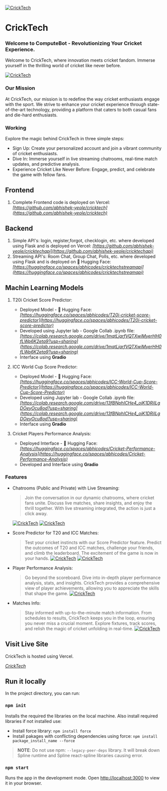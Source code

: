 
[![CrickTech](https://cricktech.vercel.app/static/media/Road_Sense-removebg-preview.9cd8bd87714b03bbfd64.png)](https://cricktech.vercel.app/)
# CrickTech
### Welcome to ComputeBot - Revolutionizing Your Cricket Experience.

Welcome to CrickTech, where innovation meets cricket fandom. Immerse yourself in the thrilling world of cricket like never before.

[![CrickTech](https://lh3.googleusercontent.com/fife/AK0iWDwtwXRKDWY9QmXn2LbzlauDUAWn30CVJIEoFS3EXlcI5uw6VLb3P4BgS7vZ3DzJ0PPKWTii7aayKM6roOh8cNsJL2N11JLwb_LhFtngL7oNGkeK375d4yKWQ7fp4ZaY8ymhr1shbVoPHVZyXI45PFU3PlA-rtloKDFG_dexMA1RYBaIq4poLriO4ps7Z4KXEkTrjuzxRJ97qS3DWoM1TFfBxYNbRINlGNwnqt8XYDxwe9s1aOf_M9nRJ4hngSTVW_JDPsm5-hzRohMzUW2TbNXfu0LRB9DDR7HrXZ60gM-vkQSs1k1kxfs2KX1Qq5-_LN2QFoDGSMhW3amokgESs1R1ampLqN4I5QPGtMvuAtfhCiDgQJ07grT8bCzDtguDXnSYZtkpSJBLkzkQNszoO8Am6_i1RaLIXDT_d4kiXAXjRTJTC_6NC2c-C4DqjB2oj-R8baQO70NfDBGLeARLMGd_XnZfjeKJCjXOcDuVpbHJLxgElnyQR8qBaoWwZ9UB24g_Qx0V02ZSfn4uZr51_bN28DIwlaGCxeGfG6EpAJZ0FAftx_W2j9tRkCC1olAVsAIlq45CXWT1WPuu8mVUBYiSkvXxij6nhiAkdy7J64tIQeX3Ngc-voXWV4IuaP5UPNk2J4R8TJyMkiYkPEZDu_oTzWkCVm2wmfYuxkt-23In34iRRdiBa02F36MgDTpgbUaJELtcio29QJdPiHeE3Z3UQuillebiwW-vpgjf7bYcdAOhcmyc77YG3DBUOs0LT9PHKlK9NG3uoH6xfwIfkUr0kSgvAFjsy-hgTMBrOeibY_hnUBr5iz7_6GhxcWgNONLhqZnpJeUUhmekrihBUkPdMgmUJxnx2eWJRRUcO-FL0IwcH7GhBE7hopNaupCqEGI5jJr-3KxWVI_VqHIZS0et7ZBo3iAujlydu1QX2NvAx5jd0xOvArXnntjLOBmOwD8XHXePRgL9aSEX--RtM5zSirZELAz-wUWrdRfezFBP9rYXTcdqGOVt-MXt1qj-AKE86bYxcJxenXGcxCRAnJSud1MOp96JErJxwrFaCs0fIs7SaVctSSsNGDM66xZ33Ub3gBRxfVv3TAegfInohPdMh51bC5S8RrGRpCazvPh4P_HX0FRv9kLwio2dNbMK8RezE3x2DOuz25UlA0zhcnH9XvLpXKD4iHZIPsEklS_dWAnvDCia8qODsvGdOK1ausFZtQ8GrhTDkk6UAfdmAaQqP513p_5E2MU7NQ-h1IKWj2-saq0CoH-lFtygs6BrQR-7q1bg7xx4UgIjFF91zyDvgicLXUR7K6d8pPo4DGWmk4WAFFW7rZkDFu8n5dxs0SDg57TzfiflrpswhzQOhbeelRLjt-GvVEO6_1WXjRddzm7UHu7KO9lc1VhE4MaBjC7xiJ-fDNcOZEswYs6tcnVVWUe_01yq5Ijlh5QC6eImPo8wsNZiEA9nLfiMjctLoTO4GfE2zHffK13GhiEuX23iKuHlRMymfbMSJo-l5vI-6BSA4bdei_27w7_hihuaZk2qsAo4hOo=w2000-h4094)](https://cricktech.vercel.app/)

### Our Mission

At CrickTech, our mission is to redefine the way cricket enthusiasts engage with the sport. We strive to enhance your cricket experience through state-of-the-art technology, providing a platform that caters to both casual fans and die-hard enthusiasts.

### Working
Explore the magic behind CrickTech in three simple steps:
- Sign Up: Create your personalized account and join a vibrant community of cricket enthusiasts.
- Dive In: Immerse yourself in live streaming chatrooms, real-time match updates, and predictive analysis.
- Experience Cricket Like Never Before: Engage, predict, and celebrate the game with fellow fans.

## Frontend
1. Complete Frontend code is deployed on Vercel: _[https://github.com/abhishek-yeole/cricktech](https://github.com/abhishek-yeole/cricktech)_

## Backend
1. Simple API's: login, register,forgot, checklogin, etc. where developed using Flask and is deployed on Vercel: _[https://github.com/abhishek-yeole/cricktechapi](https://github.com/abhishek-yeole/cricktechapi)_
2. Streaming API's: Room Chat, Group Chat, Polls, etc. where developed using Flask and is deployed on 🤗 Hugging Face: _[https://huggingface.co/spaces/abhicodes/cricktechstreamapi](https://huggingface.co/spaces/abhicodes/cricktechstreamapi)_

## Machin Learning Models
1. T20i Cricket Score Predictor:
   - Deployed Model - 🤗 Hugging Face: _[https://huggingface.co/spaces/abhicodes/T20i-cricket-score-predictor](https://huggingface.co/spaces/abhicodes/T20i-cricket-score-predictor)_
   - Developed using Jupyter lab - Google Collab .ipynb file: _[https://colab.research.google.com/drive/1mqtLjarfVQTXwiMyerHH0fLWp6K2eta9?usp=sharing](https://colab.research.google.com/drive/1mqtLjarfVQTXwiMyerHH0fLWp6K2eta9?usp=sharing)_
   - Interface using **Gradio**

2. ICC World Cup Score Predictor:
   - Deployed Model - 🤗 Hugging Face: _[https://huggingface.co/spaces/abhicodes/ICC-World-Cup-Score-Predictor](https://huggingface.co/spaces/abhicodes/ICC-World-Cup-Score-Predictor)_
   - Developed using Jupyter lab - Google Collab .ipynb file: _[https://colab.research.google.com/drive/13fBNphICHe4_ojK1DRiILgDOeyOcu8od?usp=sharing](https://colab.research.google.com/drive/13fBNphICHe4_ojK1DRiILgDOeyOcu8od?usp=sharing)_
   - Interface using **Gradio**

3. Cricket Players Performance Analysis:
   - Deployed Interface - 🤗 Hugging Face: _[https://huggingface.co/spaces/abhicodes/Cricket-Performance-Analysis](https://huggingface.co/spaces/abhicodes/Cricket-Performance-Analysis)_
   - Developed and Interface using **Gradio**

### Features

- Chatrooms (Public and Private) with Live Streaming:
  > Join the conversation in our dynamic chatrooms, where cricket fans unite. Discuss live matches, share insights, and enjoy the thrill together. With live streaming integrated, the action is just a click away.

  [![CrickTech](https://lh3.googleusercontent.com/fife/AK0iWDyue3QvG6G9mS-ePdEa8wRf_xh6N_zzKq9SOkyuBBxJfnhkqPyztwLyYd4xqXsmOU_aRc4orwiN9FigXALsWZDmiAFI_DOtVi47N6N14i5FeuhX2nBLzq1Hld-jqQDbjNVFn9ODh53fxRzflXTLEsWQbkqdtMMqQeZ_opUwuK8Ix-VLj5pBUy7FaH3fitqZfRUdOcuTp65POuh6fzOeC1kPrC8P1Kn5fRFfmru5bvm09s6mf5D2Xhaq-m1ro-YzGmEspkdbCHRuvCgOpWnddl1XJJPoA0SZqgtawhWhOZcDR7UevsYcm19K-z8JaBONduk-KC3ycJTfhi5cDdF4TjITCLUOxnWFmI_XoqWZfQ5txitwrRDvr0ARTmF6OPr2tUpnfX64vh_-JXGxQoqVf1-LSetZwqTtIWuCtHKtK-RC6Unb63bxHj-mszECbtUYG45WL9o06FD5DKFUHB4geHNtv-Si29eX78maEacJ4PZllYhXyw0cyssyc0AZ4d_2cY4gaPN80N7qaTIVQOjLd5GxGJsPkHviylaHSa_BUhRWh2YWuX-AwiT6HCw0CoAlKVr0W_iIKL7pSoYkUdCUuBf6tdXh1efC5eI9w_7RHB3Z3Wf40KB1i9ZPS_zZbSvHBrQXE6K8S6jqa0cesBYHS2yrwG4Ic0l1VGtTx8Ld7yoiQoSg2_X9V0YS8-0hwldMpeoE7kQIzNcglCJRUHe522zIiwn-JXOhYuvvS9caZ4dUsof5n1VvPAJA3286G2_teeEL1O8LRMGJoEfja2EkDytRHdshBdxHgD_z8p9ffyLOyozTW97HZm_kz-SG1JuUY6IocP2LoXGBgYbdPQgAC_hjeh6KmKivQo_r-FkGvL9MKNJqap_Gq7wTZYyop9A8yGwMx9NrBMBwHhA_cALZ4EjyiMrkRQjcVSi_FfSYo2xxqtk7H_oZEU0q-IfPxP-UlWKRkc38p63bEb6uIFSIsI7RzfednsQ55oVEL5uL7VAzCC0grXwImUCryuQ_OyoNU0XDrnbTa20eFxNNmuK9WsNSyC-HIFZsF0u2CaAIIij26WLx-9YG_TgupchPeTe_p5W2UxMoyQcTMR4TQCJvPOziU87yur16yexgja8mMXNIfsgKk27drGVXSN6AgrD9hiM8LEXz_fHuerI3kCzpPs-wu9ns5nCeWdxN1NUKehDtN0-nHSrEEHPLBQU81u8lUDTmUsPolmFaTSqeC1iNLM_SbWUufTUCaQ910u6K1WPiAuF_QuztQAxzX08jK7chgpUbrH0YRwz-5OdK61feAv7C86bhXy8lsCG_448eRBIkDCfuN-YXyRwrGGQyEiBHiIntz1FPl9uIwFBsoxP6UeVJGaFzCOJU1yPIXe6cLuKmVlzAO7mNjWS_-axv18kMxIFO4tP7yELAWVvr3bwpW_gwlGRMsbczsPh9MnRK0BBX7wyb7a_fImcLmq62y-oiKFz0CBwr9pw4T2x3AllrccrQo5sPMW3xJHVmKyTnj2EnRC_fMn4GAhj-93rHHwk29D2zuQiAtQA=w2000-h4094)](https://cricktech.vercel.app/)
  [![CrickTech](https://lh3.googleusercontent.com/fife/AK0iWDxoAvrDAeGJOvuyuvy__1wXRjiqBLYe_NhtsxrtZlk4SMEODwplCjwdrnECl_VTz1cnAlNJOUsW1nRS6plBy-RD_nIv6MC-CiTs4SjUs9OjppH125tnAZZDeVkVPF2TtZ-Xx7l_2HkY9QTJk-luL9jZSLkZCvkGdENUh7wBaeeCl8XmJVgZp1toWC0GHpnge0rXT1xkuciVArjwVpmyK3fORkSYRZOMQ8lQaCJXP-Q7gx3006ky2D1jEHLa4o4aeBdhCcj-3E8CGa6Aog9XYA_9U0RtpPmmnSyDsOcpxyEWbIluKPFdmAS1qgwNt22givOW4IS3XR0SEhc0Rqzu3gZE-vKVbSwcWwXF-ClbvWQqzZkAX7pHOLFdW5pkyZ2FskaK5oQpSs2v1G452ErkDcs_AS9h06NQFQBnz39IVKxVNxE-slYFeM5kWogsEulq_Gbcpyi7ZJg59ZDK3hYWFnRD_Pzq4meGz2DsksfA4BCAeMfJhkrcNcDlqyMmlZOAm-D2TZM2iK2LSI_t_lNEpNj66dDHnKq8h-TojDptf1LFM5dXdS8uku6x0u5ILmwWyd0yBTy_dmAOAjBzO5ulCbkg6jasFww5mcBurTaY9qPSjj5iEtFtmU3KTeiB3jqKNDCtShXFXBERX6dKAP6MEC3nsd9iuDbx9cwqTAAWppSfG0A8eCXpPmZiScH74i2ZnrX8EG_zQbBty2YTFlDO5-du5B5XanLAfsgMo5C9U7tNgoEMq9_uUEAn_WfjMimwn5HnNlwNImJtLUJwrAW7bC6muCsZxyayMl-zWojGnt5yi9OhLm7KPb_d4fThpA80rHj3BdFXyf65TFVKK22VgCltmJDmdo5uqu0e31_NsifQGGH5e30wal5LOaInwRMREoJ6qtMqPMy9nlnSszj0K4O2b3zl_NZRJLLkJKewqpwHovo4wF5IkkajGilgAWyIAAkYalBNeAi1WpMMz4ftxe4WF5s7nPy-k8F1qIH_LH3WnEOyEMP3xh2iw-b5VVOWjTJZqsNqe1I1WNOs2ES0MP786v3AbqroLvPXBcgRJbh5LVoWKof4nxjx4c4eDZ8E3R4gLP1hLnBZ5WMSOWtzQLz_a6ooF3NU8NhmOx5jdqXMsXX_C-2nuO3EtuL4d1iwLK2gu-WWKNHDkE5QQK2HACl0sbaXFKpIo1d2_7vROHlLs2zgYuQ9S6EV6pZqFUaH8aLHsu1sE4g7ZZf5loyK-Dyo1VgSgPtUkyCNvTnxjGGKngPFcSxy5IWKMty-txYTNZpPRKdx-bdPp8dLlDZPXVKVEwCPPcd1rzsmH5wEVZYFR6AR_zsdrZ6i2vpUxuOAgtkQtIV0m9CH5_dvRAxhIdluQYQr78pthb3eQNOGmDCjVmEOcLC0H3UTNZP9T9Bq3dMqxqmOEnJjY4mfaYVVDNOjZEmESi8R1KIVYYmpEyC6Mmsd-qRU7p0Svfiufa4vMXmzcPWY3FmRSq9z_HYSaYj98Nw1vxc8NpPH2593pyi0bx7F1Jwb6KDhfAC2mvMfhRCKigNucA8=w2000-h4094)](https://cricktech.vercel.app/)

-  Score Predictor for T20 and ICC Matches:
   > Test your cricket instincts with our Score Predictor feature. Predict the outcomes of T20 and ICC matches, challenge your friends, and climb the leaderboard. The excitement of the game is now in your hands.
     [![CrickTech](https://lh3.googleusercontent.com/fife/AK0iWDyD9x6OVm_dLcec4CU9ZwidKG6rYUjBiSXqfptCy-IOiftrtgU4UV0McR3kEQs7ClYL0EqfZLhfrMw7JukYNVkaV9TgJujtrgmDr95zvwFAgKoaCGD4Sk-UDNVJBFaGmIK0GuH9aK9ZIC0qnMTPadAiRLWBTnxN7oddeVak4yhjdqyZa2XF6AlCq-cL2LzlOXwKVfoSfqPHwyxv5aZgF1Na1LZ1Zip-frH5h7XgU4iyWJsswqFuVIewnYoKMkJLQMPIhQ0QfX0D0D5FakHk3NFmygtlhL43zwgRc_QY_EU2P71JO6-VJ45-m6F2SJ1cS7ady71NyaYC2aBA4oSkiBXHf5O8KCvazhq-ESSKQLCt8vhwOjOxwhWaLmhgbCOCqDYTQps4hxmyNZZd1E2W6A3TK7SmzSG3okSegbYel1EG8jZQ5bnMbXy_2k7Cqqg4RGZQw163uhP1FBgP6y7M2YoGO_Y1u9XgGnEJJvCSulzucZTlUEMqRTlGYupJxEp5-rBW7hcwC5gojaY8SJ0qyyMz0U8SiL5YJ-m8RFVu9nLSWCiMkvdQl3cSNVtl7h644hIMTgBNbsV43RqCIoZVfl0qRqsq120iX8uUr4EY0rYwGGEFIGzkckSWRG9G7SggP-3ppDke6z7i0BllCLZ7F1ee5eJ9PY36uYUHSABeREv40oNM77KLHF5Hf10m8D8SgyMfzDEasgN48G1awz4NANuUuWpBjDPc5S80L_PLBzFU_iDmJsL6Lk330VvKXy3pN2G02ZTJRbu5rXLeILySNG7zItUGizqGmT16e85Nkds7p6EbkzYxOuPr08hAt706xiSREJSmYorMTHTtaa58PVT9enAGTN2JV8zcbZu0oEWnpRpabx4nVI_H7SkVWPjJ8x0UAtIKvktPHTJ2TzWyceMRfvgk4x0gz_VTecdH2MEl1BeBTXv022A6Obs09tZmgwWvEjMIn1hF3pNlpYAc-fwPupB-JgbAJ8xImwMgb7Xt5MeAVGJKWUKLvqhdolw-qM3KJAu3_QRI3O5aGV4qxXb_JUBUhbziS_yniwrjvrQYatXXnis3uKklbfxgN42ph4pS-lQBXDFZcWC7B6SkMXneQHP9S_MWHNNLWshqyR8_HPYyjlxVx_beCdOSSgHHDKYByBINWB4F4n_UbSrwezlBVZGb_QNrb-osSTHWMY_C5VgH2NPhZbc0FaOe5TtHeOH7FTpTJdI08rTtbxI7Cv5Dm0h-gUgHAq3ELKRl4v3RhQ86-rgVc-xC-w5Q74iHsYxebYdsemszYLXQTn3UX4HgFOvStvnN_0ygEZtXelOSYJ1kFWPI_sMjjgoBCAbfAJIUrmIIwjTuUs4iJ7onrIlbfkVYj0BdlLmXcCCp-YXfaogeBxM3RZ3xL8yLDT4tewrbOND7V9sU47wee2gWeljUTnKAOqpavO8Hekp8EDOZRIyOT22pSOxHlOApqSbOolFkL9nzOc3pFWCftvgjxaLrGegTlcgkvN058Vb_40ltzOquDlZdi_lqIhV2-sWN3AqyI8nyQE4=w2000-h4094)](https://cricktech.vercel.app/)
       [![CrickTech](https://lh3.googleusercontent.com/fife/AK0iWDy6wplp8ohgPbgBHskVtJKaWbMWB8N9aoni8jHZAA9k7ThCTEqBiFcWRsYsSvlCKXvaNp7Hi3nvEBNnAwwbssCPHs6n9WBKYt56yTueyYmHSw2ULhxM_YdSLSwgTL62uub8AF_XVm-G3Z1puwtv9mM4YVN2iWehaJImhK9JAnk1oJcHM-W973hdr2W3EVwdO4fpQN8-97YLvLZz3CfpGXvk1Qsu3ATtPZLpfNYGqExr0xzRXsWDsjwgNe51HU8arPTv37iSyWkQLLkCw_Z-fmxckiQs7P4cvrq59-Wt3wiynIHcSNZeZk8sf9miaVcAqiQAnipT7hsreu20R6iC6ULArpmijuNG-cZBWzyebujwG6ran96QCAtoQ44QGpiha1weeYYvRGuvV_AjkxJM-cJuNe4N5gPslq77d3IS1yG8UGRNgf4AL4uD6KMI_0WNDi18SBGLbZ54wtkGXY1xvdJ84yHhHulvyyhMV_XSRBPxIqaJMjNqkX6tPVVvuBo1a4o9QDnx6AGfFOIqCKaCevdMQpaJnKO543fXmyRodpvchW1YE5xur3-MmL20cY2F8HTWPP8eRhaEqFHqd-7zrsG2R4Aw6z0WQ4O7xkYULWMCyXdr6K8FM3rZUFAmEljPfew_ssbHBoGt4aOuzIPO7v42-tVPvM5uCAtsUuUZ366u2t_qHI-5f0amUjV-3EYynlXvq-OgKCxFsx78kDqX1nsXMbM6GbjdRHce6Dzwgt9FURIGeTB6Zpq1zuZF2oeHigz_w8pTJIaMz_Y4Zy9ve0VqBC1kIKqEXOqHJ7QPIX438_NS1heNim8ZEEOKSIQIIq47QRTfzNO2fOeKBj5OmIW-VEwvjJn1rG1d3_vbi0GkvkWhzcnkiBYFBjcTBZPgwhxOy2YuW8aIOrwYmWbCy4XfhUeJq12laqX7z6zMkXLpvSq-RN1mtKJiSc9lETCvFYfprwsntb2Vtm6vjdbQ0ZBAtAAq3w0DiI00H0GTeKq1kYFKSrZMbkBCRU7owxWu5mBi-bpB1S2cWt8xgMNuyoebc37u9iY9Orgx8rp-h7sZbvP0CLsnKundJZC6SSZVIzkTq7dQkGTSq2cgYiNIxK0zajgLq3FhytMN8fKZgBrmI4iPWi9Sn1tBmXs7lMXNW-hzx_ch3iBHqe3XQiNNlE182gxogSiEcrHwCjBI9DEpeVk1PqLGXF6lGazIrnTELZBH3bNqo-1eoEJFIelA1_VpgNR1mP-X9UxdaZdr8EAi6rRpCBueYONNPk2PRtySQ90Q_KN-FFJ5nsEK3r0OOQHwKk8mxSjK793kIFUdKSg7jKHHPoUCr5ZOW6ROEIkdDqs_OTYnY-rBGdiC5yT49ObLe31GmqNKr4I15J2gJYnRz2GC5LFIjmlNMAaQxlH3p-4TulXKxYM0EkZwDJeriyDvo8R9c9VXgk-e9QPpNjQOnKIU40s46CAjkl8hst7Qbxv9mOilhQXE3fyVA1gsN0dn4fENmik1-xaD6u6YHIrjNG_iD78vObNqcF7BI3UHX512eZK0EA4=w2000-h4094)](https://cricktech.vercel.app/)

- Player Performance Analysis:
  > Go beyond the scoreboard. Dive into in-depth player performance analysis, stats, and insights. CrickTech provides a comprehensive view of player achievements, allowing you to appreciate the skills that shape the game.
[![CrickTech](https://lh3.googleusercontent.com/fife/AK0iWDxtpd18J9aTkx9tGd0RT83CFV3UZFzz5BE0Ai8kj80dS2Wmld3VHCr6sG9midunK1-uzzsy9qV1zm1iP1Q_3e2iYvRW8K2neGqLD5PSeAoA0ujlTskfy_B_IlY7w4_ymWGiR22MBRTtnT0ZgvEu75QmmzsOf0B_TycY-4qN0H3o1WyfGDa1ut02MRVHrrHqjyUMTMtmXZOVUJ5_1qDDd-LXRP9QsAmS3x_RKgeT60uPeqnnQN_a9mI60ciMA-9CmmsYGtdpzLswfVr4QJ_sIs_fBTkM6zdfzNscmqJD5eacmGzhJnMHhj8BuqZ1OrmR8kemaYFS_kNhl3M_9vEbVxjTeAjNuL3BtTsGjCww5fOeb5eI_IxIVG_TKuCRvVnSHWcFtFg9a-c0fQYi2jEWsaPfQ8FyEfwS3P4Q6LYjbIKg64e1QVWYURoQ-XGy-uGm7pQadchXRq92kSQIeCmhmcCPc_mz9rLEDubu2YoJQUbxB8U5of5HxiT6fIy2gooi8OuW1Rf03D9oZ0TBTF9CDjkjuIiBig0L2W2ESMpXZ_Znxx051vvJju0--vpozKfLOju86mGAwp_AWMQj-KrnGqc3P72x3GybE_R6UA4iRWtOyEA81WApvV9ZDcdeCi3u215Zi9w-biR3rYNaYveTw5wwgvxvon4USwGxkNmQq5ggopYQxn3oE3d7wh8u1jnZqiLz3LiVCN7ostQGUDyuZB5P9dMZXIRjJzYtPRTPvVJw0dbf7P3JWmxMcON0X5Y3BRyDcLMZMJoCvLzcfIlnn8_raXelRy67OG-PH1GBT2ZiEjsNMk_GPA-x7Ha0yXyuhnwvycRhwh0CeFuyYugk2dcrGHaCRxB_YtoO1U5k-wu50vId_ea24Letfgkzw1zaRIzk7Tunvy9ZKyyjcN9FuJ_X1_if1v0X11qwQR99FjD07sXYAd4kVwJEBOE45m_th_qJnnNuX_u5jX5DtBn65XXh8rtLQ4-4Skqgo6mKNlb0253om4LPVAXHYsSyftmjNVbMmVKCacQZxF4E1kkbZH6R-jSSSJ4go9UdqppDafaUEZtR2L45AzFT2RkT8KAYpRfJm6ci7_Bsg1C5G6XIgsiS3UpWhmBvU9AdIP61yP-YZo0c0_A3Umspirp3P_8SfTzPOs_YY9VwnCLNmS_L3P_Xq5HAaxas5d1bWRDdgef1Ze_kKoNvoQxdK-4DxYgPwjKoL7z6tRSI_ThXnVq2drEH-mgu67HEtk6aXwQS6SaRAK-ocoisR5L94OlWIVaRQht6RDugRIpUROhiQlV6Dcrw52oBtfqo2XpwrgRf5nEg7TdbW9Vf8TcYjpzOsllZbdDXMqAUabpLg8qNF3qey1tJ8zBddm1Hod5q_18r9ATtwYlMjcCt_-u9AU2dWDTd8pvdmC-7UIRGNjmXLbGtQjlYrdng_P2QwnfwWQaPpq-uUFMii2CnXt0G2w7RadTq5ODwnJBbWOH3U6fc09-bZdoJ1Rkgi4LwfARdcLzb0zlSZx7zysKTUnXi0WEac9CZL6gDcZsBQys=w2000-h4094)](https://cricktech.vercel.app/)

- Matches Info:
  > Stay informed with up-to-the-minute match information. From schedules to results, CrickTech keeps you in the loop, ensuring you never miss a crucial moment. Explore fixtures, track scores, and relish the magic of cricket unfolding in real-time.
[![CrickTech](https://lh3.googleusercontent.com/fife/AK0iWDwSRseSAdrg0L7F57zghfkuPutMjuq3jejJMr82TdnXjtpBfv1g9Lab7TV0_NcDVWpNqM4tAC9EfE_bsdN1oazl2n_hrhf4iHsSKzQNzGHJVFhW2QK1UmSZ3uoU0PERACXW1qvokRHYkbjkmfBt9z-OrMnUA7LLtEU2yDlnR-I6-yu_5t-DnYjWUDTWrNTzmuicBwG4ewiW1AAQwoTiHvgnNYBNJsPhvNpsFd7bj5DiSbRMRdGBycCxOOHHUdzpVFz46n3MPXPDg03IAjdaT1zXPEYIJ6YwZXw26xOhCABWz1yD9LEe7EKCc9wRGiMu9AwkcJB66bRIWbxVi2JfOcBfd5-buSFtzi4jwmVYpwY78--ORx7_AGW7cKkyFVePpKS5LcPw7du1NFYoMzFfNhghQMVIBJ1vARUnTC795Il9FDhwuT8S3_oueIRQq2mxNT9mfTgiU4UrfZOcDTVgDn7Drclque78n2pV19b5Ogx0YEETLhz38APXPyKdEzaFjX_QuI3Cm1nhKE558FspFDXDfV6PwDePZKX9YpNCTxifrSsAnpVp9cI9_airIF5MZMwyXox7u3m7PJRdzNfv-0c3TW46oP3RDZ7naZ3sp_9BPYvRxbnOUWEqvYVf9UC6LIQTCloU_3RAM-gqxV7gbNJeiPTRD3JtgHH6xHXh1XQzvTpEJrAHqCS6JvVhVNuPgIuVYeQVtramM4D4n0KB4Ysd6hl9ZmUXDDsCT5KEclCR49Yn7g1AAPqPOwH4sO6kFrlKT9QUdRtUpe3qt-OXGJz8qxMTny5Q_MPoBD4j9o1vgvKK9hElqj9YJcwHZ4Wqb_oSf0gWEC9A4UFOrnQviPLwUR2tASYWu-K8dRyXQlg_tdJ1PBRF259vCMgWNDzrWB3uH_9w1FKJz-HcN2Adnq9NNze3XjaohxP2inqj_OchMsvTAwtX0dri3xIMJKVoI3WmGAh2Bi2tnGtgU3VG5U5YJnztDhX4u7LIiclkNV7oNessBn6eSRZqRdVswOwLVZmYM2GTxNxFQxMoqfRa4GhcpVEM2hURgXmbvvwWPBc_tcklkST-AWL6Cu9M2MXofFzMbAQrlcHqLYOadaBRbcX7kFuIq6S8w5N73Aq_Jowycs-7SIR2dFamxA22Gc6ocoNBJzpQ-E82JY6q-heoBeDuwYzq7X6KxAOpgJWhvAPuCLfd57WeaKB9i0-1_ntgH2OLq7kuoD5j8AI3mU0pYIZJ1L4JphGYHRUS-oZeNC2ysH4DiPuq4HCUE6luhlD1moIakD4_qMQTYMZIC0eK2V8Fpi1ux2Rlcu5pKsWKw_53ikpzDwzm64Qs_OW_kQmOtVt6DAJOvLsdFdTuLRWxrpIi9Dvanvi2LvpA-X_4zhPRG6yUpKkDEAV0cZbHmH5FQRrQr0U2wjKJicdagc8eQnq6medJcEWNyGncJotr5kid_2raiAYM1xomRxVMv9kmBoML5arxz6gEn3XUHNs9_uxsk0HjfMJcAVgoJJd2j7Wf9HcBUgEPJXAcBRtbbiMkE3ZnsoLEU94=w2000-h4094)](https://cricktech.vercel.app/)

## Visit Live Site

CrickTech is hosted using Vercel.

_[CrickTech](https://cricktech.vercel.app/)_


## Run it locally

In the project directory, you can run:

### `npm init`

Installs the required the libraries on the local machine. Also install required libraries if not installed use:

- Install force library: `npm install force`
- Install pakages with conflicting dependencies using force: `npm install package_install_name --force`

> **NOTE**: Do not use npm: `--legacy-peer-deps` library. It will break down Spline runtime and Spline react-spline libraries causing error.

### `npm start`

Runs the app in the development mode. Open [http://localhost:3000](http://localhost:3000) to view it in your browser.
